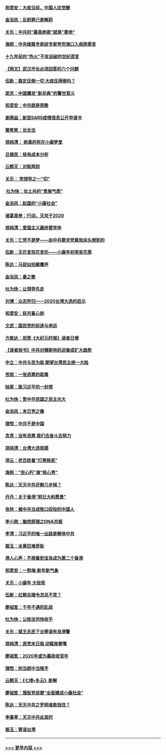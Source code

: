 #### [祝君安：大疫当前，中国人应觉醒](../pages/nsc993/n11821946.md?t=01261731) 
#### [金浴凤：反躬罪己是解药](../pages/nsc993/n11820280.md?t=01261731) 
#### [关乐：中共的“最高绝密”就是“要命”](../pages/nsc993/n11816946.md?t=01261731) 
#### [海网：中央维稳专家组专家夸完海口入病房感言](../pages/nsc993/n11815138.md?t=01261731) 
#### [十九年前的“伪火”不攻自破的世纪谎言](../pages/nsc993/n11813238.md?t=01261731) 
#### [【网文】武汉市长必须回答的六个问题](../pages/nsc993/n11813848.md?t=01261731) 
#### [伍新：稳定压倒一切 大疫压得倒吗？](../pages/nsc993/n11812634.md?t=01261731) 
#### [梁京：中国爆发“新非典”的警世意义](../pages/nsc993/n11812554.md?t=01261731) 
#### [祝君安：中共就是邪教](../pages/nsc993/n11812431.md?t=01261731) 
#### [谢燕益：新型SARS疫情信息公开申请书](../pages/nsc993/n11808840.md?t=01261731) 
#### [蜀笑笑：论合法](../pages/nsc993/n11808064.md?t=01261731) 
#### [郑纯清： 她真的死在小康梦里](../pages/nsc993/n11806623.md?t=01261731) 
#### [吕锡民：核电成本分析](../pages/nsc993/n11806284.md?t=01261731) 
#### [云鹤天：对联两则](../pages/nsc993/n11805957.md?t=01261731) 
#### [关乐： 党领导之一“切”](../pages/nsc993/n11804505.md?t=01261731) 
#### [ 吐为快：论土共的“贵族气质”](../pages/nsc993/n11804490.md?t=01261731) 
#### [金浴凤：赵国的“小康社会”](../pages/nsc993/n11804452.md?t=01261731) 
#### [诸葛高参：行动，灭共于2020](../pages/nsc993/n11804120.md?t=01261731) 
#### [郑纯清：爱国主义最终要党命](../pages/nsc993/n11802197.md?t=01261731) 
#### [关乐：亡党不是梦——由中共要求党章放床头想到的](../pages/nsc993/n11802156.md?t=01261731) 
#### [伍新：无花言现花言形——小康年初哭吴花燕](../pages/nsc993/n11800044.md?t=01261731) 
#### [陈达：马屁似拍颠覆声](../pages/nsc993/n11800010.md?t=01261731) 
#### [金浴凤：春之歌](../pages/nsc993/n11797687.md?t=01261731) 
#### [吐为快：让领导先走](../pages/nsc993/n11797512.md?t=01261731) 
#### [刘博：众志所归——2020台湾大选的启示](../pages/nsc993/n11796878.md?t=01261731) 
#### [祝君安：妖共畜心剖](../pages/nsc993/n11794273.md?t=01261731) 
#### [文武：国民党的前途与命运](../pages/nsc993/n11794198.md?t=01261731) 
#### [方能达：祝贺《大纪元时报》读者日增](../pages/nsc993/n11793807.md?t=01261731) 
#### [【读者投书】中共对穆斯林的迫害成扩大趋势](../pages/nsc993/n11791371.md?t=01261731) 
#### [中立：中共与民为敌 期望台湾民主统一大陆](../pages/nsc993/n11790392.md?t=01261731) 
#### [苦胆：一张选票的距离](../pages/nsc993/n11788914.md?t=01261731) 
#### [陆客：致习近平的一封信](../pages/nsc993/n11788867.md?t=01261731) 
#### [吐为快：贺中华民国之民主光大](../pages/nsc993/n11788618.md?t=01261731) 
#### [金浴凤：末日党之像](../pages/nsc993/n11787475.md?t=01261731) 
#### [理悟：中共不是中国](../pages/nsc993/n11787463.md?t=01261731) 
#### [念贲：没有选票  我们去奋斗去努力](../pages/nsc993/n11787398.md?t=01261731) 
#### [郑纯清：台湾大选观感](../pages/nsc993/n11786210.md?t=01261731) 
#### [项云：老百姓看“打黑除恶”](../pages/nsc993/n11785398.md?t=01261731) 
#### [海网：“空心朽”演“核心秀”](../pages/nsc993/n11783874.md?t=01261731) 
#### [陈达：天灭中共还剩几步棋？](../pages/nsc993/n11783719.md?t=01261731) 
#### [丹丹：关于香港“明日大屿愿景”](../pages/nsc993/n11783273.md?t=01261731) 
#### [张林：被中共当成牲口奴役的中国人](../pages/nsc993/n11782397.md?t=01261731) 
#### [李小刚：脑控原理之DNA共振](../pages/nsc993/n11780962.md?t=01261731) 
#### [李清：习近平的唯一出路是解体中共](../pages/nsc993/n11780866.md?t=01261731) 
#### [振玉：炎黄巨难奇耻](../pages/nsc993/n11779632.md?t=01261731) 
#### [港人心声：不想看到宝岛成为第二个香港](../pages/nsc993/n11778817.md?t=01261731) 
#### [祝君安：一剪梅‧新年新气象](../pages/nsc993/n11776340.md?t=01261731) 
#### [关乐：小康年 大役现](../pages/nsc993/n11774213.md?t=01261731) 
#### [伍新：红朝总理令怎总不灵？](../pages/nsc993/n11770813.md?t=01261731) 
#### [廖祖笙：千年不遇的乱政](../pages/nsc993/n11770373.md?t=01261731) 
#### [吐为快：公检法司快收手](../pages/nsc993/n11770359.md?t=01261731) 
#### [关乐：就王志民下台寄语有良港警](../pages/nsc993/n11769903.md?t=01261731) 
#### [郑纯清：恶党末日临 动辄挨掌嘴](../pages/nsc993/n11769356.md?t=01261731) 
#### [廖祖笙：2020年或为暴政收官年](../pages/nsc993/n11768216.md?t=01261731) 
#### [理悟：别当郎中当推手](../pages/nsc993/n11768243.md?t=01261731) 
#### [云鹤天：《七律▪冬云》新解](../pages/nsc993/n11768204.md?t=01261731) 
#### [廖祖笙：饿饭党说要“全面建成小康社会”](../pages/nsc993/n11767482.md?t=01261731) 
#### [陈达：天灭中共之罗网谁能挡住？](../pages/nsc993/n11767465.md?t=01261731) 
#### [李春草：天灭中共此其时](../pages/nsc993/n11767452.md?t=01261731) 
#### [振玉：寄语台湾](../pages/nsc993/n11767432.md?t=01261731) 

----
#### [ >>> 更早内容 <<< ](../indexes/nsc993-earlier.md)
